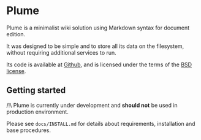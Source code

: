 Plume
=====

Plume is a minimalist wiki solution using Markdown syntax for document edition.

It was designed to be simple and to store all its data on the filesystem, without requiring additional services to run.

Its code is available at [Github][0], and is licensed under the terms of the [BSD license][1].


Getting started
---------------

/!\ Plume is currently under development and **should not** be used in production environment.

Please see `docs/INSTALL.md` for details about requirements, installation and base procedures.


[0]: https://github.com/vbatoufflet/plume
[1]: http://opensource.org/licenses/BSD-3-Clause
